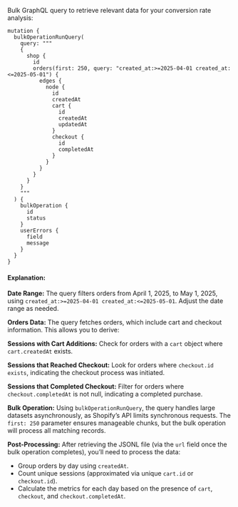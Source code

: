 Bulk GraphQL query to retrieve relevant data for your conversion rate analysis:

```
mutation {
  bulkOperationRunQuery(
    query: """
    {
      shop {
        id
        orders(first: 250, query: "created_at:>=2025-04-01 created_at:<=2025-05-01") {
          edges {
            node {
              id
              createdAt
              cart {
                id
                createdAt
                updatedAt
              }
              checkout {
                id
                completedAt
              }
            }
          }
        }
      }
    }
    """
  ) {
    bulkOperation {
      id
      status
    }
    userErrors {
      field
      message
    }
  }
}
```

#### Explanation:
**Date Range:** The query filters orders from April 1, 2025, to May 1, 2025, using `created_at:>=2025-04-01 created_at:<=2025-05-01`. Adjust the date range as needed.

**Orders Data:** The query fetches orders, which include cart and checkout information. This allows you to derive:

**Sessions with Cart Additions:** Check for orders with a `cart` object where `cart.createdAt` exists.

**Sessions that Reached Checkout:** Look for orders where `checkout.id exists`, indicating the checkout process was initiated.

**Sessions that Completed Checkout:** Filter for orders where `checkout.completedAt` is not null, indicating a completed purchase.

**Bulk Operation:** Using `bulkOperationRunQuery`, the query handles large datasets asynchronously, as Shopify’s API limits synchronous requests. The `first: 250` parameter ensures manageable chunks, but the bulk operation will process all matching records.

**Post-Processing:** After retrieving the JSONL file (via the `url` field once the bulk operation completes), you’ll need to process the data:

 - Group orders by day using `createdAt`.
 - Count unique sessions (approximated via unique `cart.id` or `checkout.id`).
 - Calculate the metrics for each day based on the presence of `cart`, `checkout`, and `checkout.completedAt`.
